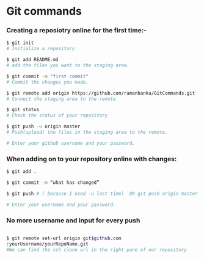 # Git commands


### Creating a reposiotry online for the first time:-

``` sh
$ git init
# Initialize a repository

$ git add README.md
# add the files you want to the staging area.

$ git commit -m "first commit"
# Commit the changes you made.

$ git remote add origin https://github.com/ramanbanka/GitCommands.git
# Connect the staging area to the remote

$ git status
# Check the status of your repository

$ git push -u origin master
# Push(upload) the files in the staging area to the remote.

# Enter your github username and your password.

```

### When adding on to your repository online with changes:

``` sh
$ git add .

$ git commit -m “what has changed”

$ git push # ( because I used -u last time)  OR git push origin master

# Enter your username and your password.

```

### No more username and input for every push

``` sh

$ git remote set-url origin git$github.com
:yourUsername/yourRepoName.git
#We can find the ssh clone url in the right pane of our repository

```
